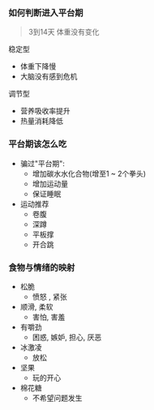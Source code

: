 ### 如何判断进入平台期

>  3到14天 体重没有变化

稳定型
- 体重下降慢
- 大脑没有感到危机

调节型
- 营养吸收率提升
- 热量消耗降低

### 平台期该怎么吃

- 骗过"平台期":
	-  增加碳水水化合物(增至1 ~ 2个拳头)
	- 增加运动量
	- 保证睡眠
- 运动推荐
	- 卷腹
	- 深蹲
	- 平板撑
	- 开合跳

### 食物与情绪的映射
- 松脆
	- 愤怒 , 紧张
- 顺滑, 柔软
	- 害怕, 害羞
- 有嚼劲
	- 困惑, 嫉妒, 担心, 厌恶
- 冰激凌
	- 放松
- 坚果
	- 玩的开心
- 棉花糖
	- 不希望问题发生